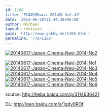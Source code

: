 ```yaml
---
id: 1168
title: '日本映画navi 2014年 Vol.49'
date: '2014-06-20T21:44:38+08:00'
author: Michael
layout: revision
guid: 'http://www.gakky.me/1168.html'
permalink: '/?p=1168'
---
```


[![20140617-Japan-Cinema-Navi-2014-No2](http://www.yui-aragaki.org/wp-content/uploads/2014/06/20140617-Japan-Cinema-Navi-2014-No2.jpg)](http://www.yui-aragaki.org/wp-content/uploads/2014/06/20140617-Japan-Cinema-Navi-2014-No2.jpg)

[![20140617-Japan-Cinema-Navi-2014-No1](http://www.yui-aragaki.org/wp-content/uploads/2014/06/20140617-Japan-Cinema-Navi-2014-No1.jpg)](http://www.yui-aragaki.org/wp-content/uploads/2014/06/20140617-Japan-Cinema-Navi-2014-No1.jpg) [![20140617-Japan-Cinema-Navi-2014-No3](http://www.yui-aragaki.org/wp-content/uploads/2014/06/20140617-Japan-Cinema-Navi-2014-No3.jpg)](http://www.yui-aragaki.org/wp-content/uploads/2014/06/20140617-Japan-Cinema-Navi-2014-No3.jpg) [![20140617-Japan-Cinema-Navi-2014-No4](http://www.yui-aragaki.org/wp-content/uploads/2014/06/20140617-Japan-Cinema-Navi-2014-No4.jpg)](http://www.yui-aragaki.org/wp-content/uploads/2014/06/20140617-Japan-Cinema-Navi-2014-No4.jpg) [![20140617-Japan-Cinema-Navi-2014-No5](http://www.yui-aragaki.org/wp-content/uploads/2014/06/20140617-Japan-Cinema-Navi-2014-No5.jpg)](http://www.yui-aragaki.org/wp-content/uploads/2014/06/20140617-Japan-Cinema-Navi-2014-No5.jpg) [![20140617-Japan-Cinema-Navi-2014-No6](http://www.yui-aragaki.org/wp-content/uploads/2014/06/20140617-Japan-Cinema-Navi-2014-No6.jpg)](http://www.yui-aragaki.org/wp-content/uploads/2014/06/20140617-Japan-Cinema-Navi-2014-No6.jpg)

source: <http://tieba.baidu.com/p/3114936421>

DL: <http://pan.baidu.com/s/1gdy0ROf>